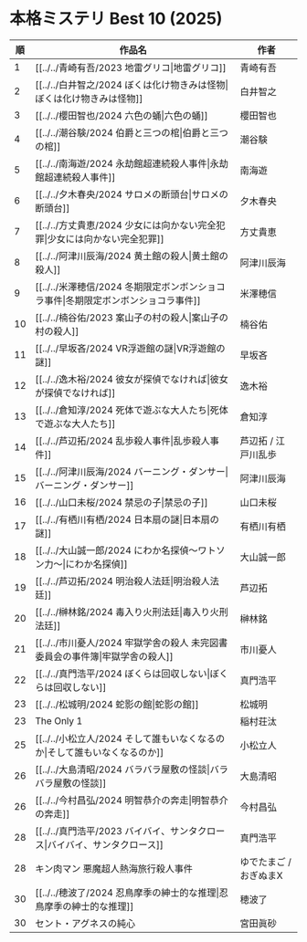 # 本格ミステリ Best 10 (2025)

| 順   | 作品名                                                | 作者            |
| --- | -------------------------------------------------- | ------------- |
| 1   | [[../../青崎有吾/2023 地雷グリコ\|地雷グリコ]]                   | 青崎有吾          |
| 2   | [[../../白井智之/2024 ぼくは化け物きみは怪物\|ぼくは化け物きみは怪物]]       | 白井智之          |
| 3   | [[../../櫻田智也/2024 六色の蛹\|六色の蛹]]                     | 櫻田智也          |
| 4   | [[../../潮谷験/2024 伯爵と三つの棺\|伯爵と三つの棺]]                | 潮谷験           |
| 5   | [[../../南海遊/2024 永劫館超連続殺人事件\|永劫館超連続殺人事件]]          | 南海遊           |
| 6   | [[../../夕木春央/2024 サロメの断頭台\|サロメの断頭台]]               | 夕木春央          |
| 7   | [[../../方丈貴恵/2024 少女には向かない完全犯罪\|少女には向かない完全犯罪]]     | 方丈貴恵          |
| 8   | [[../../阿津川辰海/2024 黄土館の殺人\|黄土館の殺人]]                | 阿津川辰海         |
| 9   | [[../../米澤穂信/2024 冬期限定ボンボンショコラ事件\|冬期限定ボンボンショコラ事件]] | 米澤穂信          |
| 10  | [[../../楠谷佑/2023 案山子の村の殺人\|案山子の村の殺人]]              | 楠谷佑           |
| 11  | [[../../早坂吝/2024 VR浮遊館の謎\|VR浮遊館の謎]]                | 早坂吝           |
| 12  | [[../../逸木裕/2024 彼女が探偵でなければ\|彼女が探偵でなければ]]          | 逸木裕           |
| 13  | [[../../倉知淳/2024 死体で遊ぶな大人たち\|死体で遊ぶな大人たち]]          | 倉知淳           |
| 14  | [[../../芦辺拓/2024 乱歩殺人事件\|乱歩殺人事件]]                  | 芦辺拓 / 江戸川乱歩   |
| 15  | [[../../阿津川辰海/2024 バーニング・ダンサー\|バーニング・ダンサー]]        | 阿津川辰海         |
| 16  | [[../../山口未桜/2024 禁忌の子\|禁忌の子]]                     | 山口未桜          |
| 17  | [[../../有栖川有栖/2024 日本扇の謎\|日本扇の謎]]                  | 有栖川有栖         |
| 18  | [[../../大山誠一郎/2024 にわか名探偵～ワトソン力～\|にわか名探偵]]         | 大山誠一郎         |
| 19  | [[../../芦辺拓/2024 明治殺人法廷\|明治殺人法廷]]                  | 芦辺拓           |
| 20  | [[../../榊林銘/2024 毒入り火刑法廷\|毒入り火刑法廷]]                | 榊林銘           |
| 21  | [[../../市川憂人/2024 牢獄学舎の殺人 未完図書委員会の事件簿\|牢獄学舎の殺人]]   | 市川憂人          |
| 22  | [[../../真門浩平/2024 ぼくらは回収しない\|ぼくらは回収しない]]           | 真門浩平          |
| 23  | [[../../松城明/2024 蛇影の館\|蛇影の館]]                      | 松城明           |
| 23  | The Only 1                                         | 稲村荘汰          |
| 25  | [[../../小松立人/2024 そして誰もいなくなるのか\|そして誰もいなくなるのか]]     | 小松立人          |
| 26  | [[../../大島清昭/2024 バラバラ屋敷の怪談\|バラバラ屋敷の怪談]]           | 大島清昭          |
| 26  | [[../../今村昌弘/2024 明智恭介の奔走\|明智恭介の奔走]]               | 今村昌弘          |
| 28  | [[../../真門浩平/2023 バイバイ、サンタクロース\|バイバイ、サンタクロース]]     | 真門浩平          |
| 28  | キン肉マン 悪魔超人熱海旅行殺人事件                                 | ゆでたまご / おぎぬまX |
| 30  | [[../../穂波了/2024 忍鳥摩季の紳士的な推理\|忍鳥摩季の紳士的な推理]]        | 穂波了           |
| 30  | セント・アグネスの純心                                        | 宮田眞砂          |
